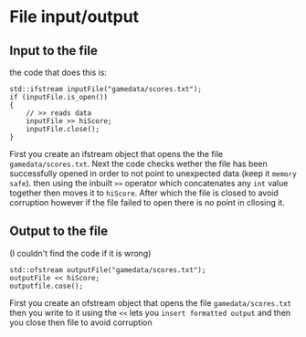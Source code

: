 # File input/output
## Input to the file  
the code that does this is:  
```  
std::ifstream inputFile("gamedata/scores.txt");
if (inputFile.is_open())
{
	// >> reads data
	inputFile >> hiScore;
	inputFile.close();
}
```
First you create an ifstream object that opens
the the file `gamedata/scores.txt`. Next the code
checks wether the file has been successfully opened
in order to not point to unexpected data (keep it 
`memory safe`). then using the inbuilt `>>`
operator which concatenates any `int` value
together then moves it to `hiScore`. After which the file is closed to avoid corruption
however if the file failed to open there is no point in cllosing it.  
## Output to the file
(I couldn't find the code if it is wrong)  
```
std::ofstream outputFile("gamedata/scores.txt");
outputFile << hiScore;
outputfile.cose();
```
First you create an ofstream object that opens the file
`gamedata/scores.txt`
then you write to it using the `<<` lets you `insert formatted output` and then you close then file to avoid corruption
